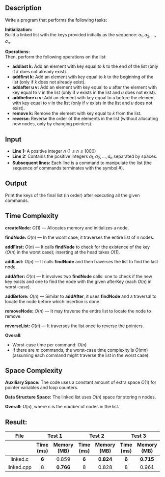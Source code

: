 ## Description
Write a program that performs the following tasks:

**Initialization:**  
Build a linked list with the keys provided initially as the sequence: $a_1, a_2, ..., a_n$

**Operations:**  
Then, perform the following operations on the list:
- **addlast k:** Add an element with key equal to $k$ to the end of the list (only if $k$ does not already exist).
- **addfirst k:** Add an element with key equal to $k$ to the beginning of the list (only if $k$ does not already exist).
- **addafter u v:** Add an element with key equal to $u$ after the element with key equal to $v$ in the list (only if $v$ exists in the list and $u$ does not exist).
- **addbefore u v:** Add an element with key equal to $u$ before the element with key equal to $v$ in the list (only if $v$ exists in the list and $u$ does not exist).
- **remove k:** Remove the element with key equal to $k$ from the list.
- **reverse:** Reverse the order of the elements in the list (without allocating new nodes, only by changing pointers).

## Input
- **Line 1:** A positive integer $n$ ($1 \leq n \leq 1000$)  
- **Line 2:** Contains the positive integers $a_1, a_2, ..., a_n$ separated by spaces.
- **Subsequent lines:** Each line is a command to manipulate the list (the sequence of commands terminates with the symbol #).

## Output
Print the keys of the final list (in order) after executing all the given commands.

## Time Complexity

**createNode:** $O(1)$ — Allocates memory and initializes a node.

**findNode:** $O(n)$ — In the worst case, it traverses the entire list of n nodes.

**addFirst:** $O(n)$ — It calls **findNode** to check for the existence of the key ($O(n)$ in the worst case); inserting at the head takes $O(1)$.

**addLast:** $O(n)$ — It calls **findNode** and then traverses the list to find the last node.

**addAfter:** $O(n)$ — It involves two **findNode** calls: one to check if the new key exists and one to find the node with the given afterKey (each $O(n)$ in worst-case).

**addBefore:** $O(n)$ — Similar to **addAfter**, it uses **findNode** and a traversal to locate the node before which insertion is done.

**removeNode:** $O(n)$ — It may traverse the entire list to locate the node to remove.

**reverseList:** $O(n)$ — It traverses the list once to reverse the pointers.

**Overall:**  
- Worst-case time per command: $O(n)$  
- If there are $m$ commands, the worst-case time complexity is $O(mn)$ (assuming each command might traverse the list in the worst case).

## Space Complexity

**Auxiliary Space:** The code uses a constant amount of extra space $O(1)$ for pointer variables and loop counters.

**Data Structure Space:** The linked list uses $O(n)$ space for storing n nodes.

**Overall:** $O(n)$, where n is the number of nodes in the list.

## Result:
<table style="text-align: center;">
    <thead>
        <tr>
            <th style="text-align: center;">File</th>
            <th colspan="2" style="text-align: center;">Test 1</th>
            <th colspan="2" style="text-align: center;">Test 2</th>
            <th colspan="2" style="text-align: center;">Test 3</th>
            <th colspan="2" style="text-align: center;">Test 4</th>
            <th colspan="2" style="text-align: center;">Test 5</th>
        </tr>
        <tr>
            <th></th>
            <th style="text-align: center;">Time (ms)</th>
            <th style="text-align: center;">Memory (MB)</th>
            <th style="text-align: center;">Time (ms)</th>
            <th style="text-align: center;">Memory (MB)</th>
            <th style="text-align: center;">Time (ms)</th>
            <th style="text-align: center;">Memory (MB)</th>
            <th style="text-align: center;">Time (ms)</th>
            <th style="text-align: center;">Memory (MB)</th>
            <th style="text-align: center;">Time (ms)</th>
            <th style="text-align: center;">Memory (MB)</th>
        </tr>
    </thead>
    <tbody>
        <tr>
            <td>linked.c</td>
            <td><strong>6</strong></td>
            <td>0.859</td>
            <td><strong>6</strong></td>
            <td><strong>0.824</strong></td>
            <td><strong>6</strong></td>
            <td><strong>0.715</strong></td>
            <td><strong>6</strong></td>
            <td><strong>0.719</strong></td>
            <td><strong>6</strong></td>
            <td><strong>0.719</strong></td>
        </tr>
        <tr>
            <td>linked.cpp</td>
            <td>8</td>
            <td><strong>0.766</strong></td>
            <td>8</td>
            <td>0.828</td>
            <td>8</td>
            <td>0.961</td>
            <td><strong>6</strong></td>
            <td>0.863</td>
            <td>7</td>
            <td>0.844</td>
        </tr>
    </tbody>
</table>
